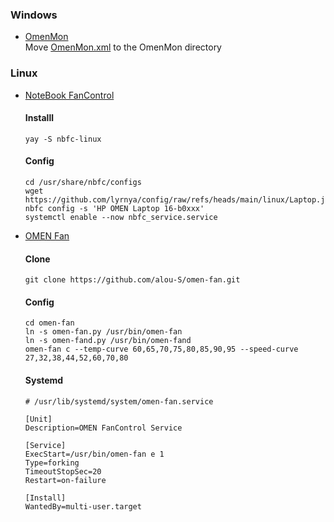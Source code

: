### Windows
- [OmenMon](https://github.com/OmenMon/OmenMon)<br>
  Move [OmenMon.xml](https://github.com/lyrnya/fan-omen16/raw/main/Config/OmenMon.xml) to the OmenMon directory

### Linux
- [NoteBook FanControl](https://github.com/nbfc-linux/nbfc-linux)

  #### Installl
  ```
  yay -S nbfc-linux
  ```
  #### Config
  ```
  cd /usr/share/nbfc/configs
  wget https://github.com/lyrnya/config/raw/refs/heads/main/linux/Laptop.json
  nbfc config -s 'HP OMEN Laptop 16-b0xxx'
  systemctl enable --now nbfc_service.service
  ```  

- [OMEN Fan](https://github.com/alou-S/omen-fan)

  #### Clone
  ```
  git clone https://github.com/alou-S/omen-fan.git
  ```
  #### Config
  ```
  cd omen-fan
  ln -s omen-fan.py /usr/bin/omen-fan
  ln -s omen-fand.py /usr/bin/omen-fand
  omen-fan c --temp-curve 60,65,70,75,80,85,90,95 --speed-curve 27,32,38,44,52,60,70,80
  ```
  #### Systemd
  ```
  # /usr/lib/systemd/system/omen-fan.service
  
  [Unit]
  Description=OMEN FanControl Service
  
  [Service]
  ExecStart=/usr/bin/omen-fan e 1
  Type=forking
  TimeoutStopSec=20
  Restart=on-failure
  
  [Install]
  WantedBy=multi-user.target
  ```
